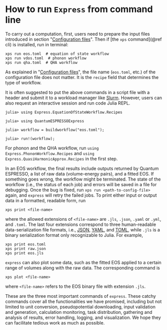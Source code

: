 # How to run `Express` from command line

To carry out a computation, first, users need to prepare the input files introduced in
section "[Configuration files](@ref)". Then if [the `xps` command](@ref cli) is installed,
run in terminal:

```shell
xps run eos.toml  # equation of state workflow
xps run vdos.toml  # phonon workflow
xps run qha.toml  # QHA workflow
```

As explained in "[Configuration files](@ref)", the file name (`eos.toml`, etc.)
of the configuration file does not matter. It is the `recipe` field that
determines the type of workflow.

It is often suggested to put the above commands in a script file with a header
and submit it to a workload manager like [Slurm](https://www.schedmd.com/).
However, users can also request an interactive session and run code Julia REPL.

```julia-repl
julia> using Express.EquationOfStateWorkflow.Recipes

julia> using QuantumESPRESSOExpress

julia> workflow = buildworkflow("eos.toml");

julia> run!(workflow);
```

For phonon and the QHA workflow, run `using Express.PhononWorkflow.Recipes`
and `using Express.QuasiHarmonicApprox.Recipes` in the first step.

In an EOS workflow, the final results include outputs returned by Quantum ESPRESSO, a list
of raw data (volume-energy pairs), and a fitted EOS. If something goes wrong, the workflow
might be terminated. The state of the workflow (i.e., the status of each job) and errors
will be saved in a file for debugging. Once the bug is fixed,
run `xps run <path-to-config-file>` again, and `express` will retry the failed jobs.
To print either input or output data in a formatted, readable form, run

```shell
xps print <file-name>
```

where the allowed extensions of `<file-name>` are `.jls`, `.json`, `.yaml` or `.yml`, and
`.toml`. The last four extensions correspond to three human-readable data-serialization file
formats, i.e., [JSON](https://www.json.org/json-en.html), [YAML](https://yaml.org/), and
[TOML](https://toml.io/en/), while `.jls` is a binary serialization format only recognizable
to Julia. For example,

```shell
xps print eos.toml
xps print raw.json
xps print eos.jls
```

`express` can also plot some data, such as the fitted EOS applied to a certain range of
volumes along with the raw data. The corresponding command is

```shell
xps plot <file-name>
```

where `<file-name>` refers to the EOS binary file with extension `.jls`.

These are the three
most important commands of `express`. These catchy commands cover all the functionalities we
have promised, including but not limited to unit conversion, pseudopotential downloading,
input validation and generation, calculation monitoring, task distribution, gathering and
analysis of results, error handling, logging, and visualization. We hope they can facilitate
tedious work as much as possible.
